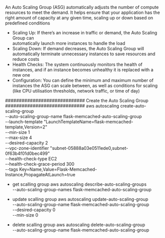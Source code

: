 
An Auto Scaling Group (ASG) automatically adjusts the number of compute resources to meet the demand. It helps ensure that your application has the right amount of capacity at any given time, scaling up or down based on predefined conditions

- Scaling Up: If there’s an increase in traffic or demand, the Auto Scaling Group can   
   automatically launch more instances to handle the load
- Scaling Down: If demand decreases, the Auto Scaling Group will automatically terminate 
  unnecessary instances to save resources and reduce costs
- Health Checks: The system continuously monitors the health of instances, and if an 
  instance becomes unhealthy it is replaced with a new one
- Configuration: You can define the minimum and maximum number of instances the ASG can 
  scale between, as well as conditions for scaling (like CPU utilisation thresholds, 
  network traffic, or time of day)

#############################
Create the Auto Scaling Group
#############################
aws autoscaling create-auto-scaling-group \
    --auto-scaling-group-name flask-memcached-auto-scaling-group \
    --launch-template "LaunchTemplateName=flask-memcached-template,Version=2" \
    --min-size 1 \
    --max-size 4 \
    --desired-capacity 2 \
    --vpc-zone-identifier "subnet-05888a03e0511ede0,subnet-0f63b4f01d0bec499" \
    --health-check-type EC2 \
    --health-check-grace-period 300 \
    --tags Key=Name,Value=Flask-Memcached-Instance,PropagateAtLaunch=true

- get scalling group
    aws autoscaling describe-auto-scaling-groups \
    --auto-scaling-group-names flask-memcached-auto-scaling-group

- update scalling group
    aws autoscaling update-auto-scaling-group \
    --auto-scaling-group-name flask-memcached-auto-scaling-group \
    --desired-capacity 0 \
    --min-size 0


- delete scalling group
    aws autoscaling delete-auto-scaling-group \
    --auto-scaling-group-name flask-memcached-auto-scaling-group